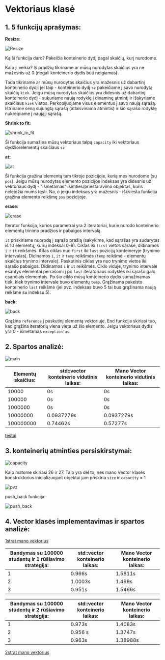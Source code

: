 # Vektoriaus klasė
## 1. 5 funkcijų aprašymas:
**Resize:**

![Resize](https://imgur.com/VMqP9ql.png)

Ką ši funkcija daro? Pakeičia konteinerio dydį pagal skaičių, kurį nurodome.

Kaip ji veikia? Iš pradžių tikriname ar mūsų nurodytas skaičius yra ne mažesnis už 0 (negali konteinerio dydis būti neigiamas).

Tada tikriname ar mūsų nurodytas skaičius yra mažesnis už dabartinį konteinerio dydį: jei taip - konteinerio dydį `sz` pakeičiame į savo nurodytą skaičių `kiek`. Jeigu mūsų nurodytas skaičius yra didesnis už dabartinį konteinerio dydį - sukuriame naują rodyklę į dinaminę atmintį ir išskyriame skaičiaus `kiek` vietos. Perkopijuojame visus elementus į savo naują sąrašą. Ištriname seną sujungtą sąrašą (atlaisvinama atmintis) ir šio sąrašo rodyklę nukreipiame į naująjį sąrašą.

**Shrink to fit:**

![shrink_to_fit](https://imgur.com/fAQ7LKZ.png)

Ši funkcija sumažina mūsų vektoriaus talpą `capacity` iki vektoriaus dydžio/elementų skaičiaus `sz`


**at:**

![at](https://imgur.com/Km7Zftu.png)

Ši funkcija gražina elementą tam tikroje pozicijoje, kurią mes nurodome (su `pos`).
Jeigu mūsų nurodytas elemento pozicijos indeksas yra didesnis už vektoriaus dydį - "išmetamas" išimties/prieštaravimo objektas, kuris neleidžia mums tęsti. Na, o jeigu indeksas yra mažesnis - iškviesta funkcija grąžina elemento reikšmę `pos` pozicijoje.

**erase:**

![erase](https://imgur.com/W0lNEXo.png)

Iterator funkcija, kurios parametrai yra 2 iteratoriai, kurie nurodo konteinerio elementų trinimo pradžios ir pabaigos intervalą.

`it` priskiriame nuorodą į sąrašo pražią (sakykime, kad sąrašas yra sudarytas iš 10 elementų, kurių indeksai 0-9). Ciklas iki `first` vietos sąraše, didinamos `i` ir `it` reikšmės. Kitas ciklas nuo `first` iki `last` pozicijų konteineryje (trynimo intervalas). Didinamos `i`, `it` ir `temp` reikšmės (`temp` reikšmė - elementų skaičius trynimo intervale). Paskutinis ciklas yra nuo trynimo vietos iki sąrašo pabaigos. Didinamos `i` ir `it` reikšmės. Ciklo viduje, trynimo intervale esantys elementai perrašomi į po `last` iteratoriaus rodyklės iki sąrašo galo esančiais elementais. Po šio ciklo mūsų konteinerio dydis sumažinamas tiek, kiek trynimo intervale buvo elementų `temp`.
Grąžinama pakeisto konteinerio `last` reikšmė (jei pvz. indeksas buvo 5 tai bus grąžinama naują reikšmė su indeksu 5).


**back:**

![back](https://imgur.com/DVdfvLG.png)

Grąžina `reference` į paskutinį elementą vektoriuje. End funkcija skiriasi tuo, kad grąžina iteratorių viena vieta už šio elemento.
Jeigu vektoriaus dydis yra 0 - išmetamas `exception'as`.



## 2. Spartos analizė:

![main](https://imgur.com/ciX1Ff9.png)

| Elementų skaičius: | std::vector konteinerio vidutinis laikas: | Mano Vector konteinerio vidutinis laikas: |
| ----- | ---- | --- |
| 10000 | 0s | 0s |
| 100000 | 0s | 0s |
| 1000000 | 0s | 0s |
| 10000000 | 0.0937279s | 0.0937279s |
| 100000000 | 0.74462s | 0.57277s |

[testai](https://imgur.com/a/gdD4NqI)


## 3. konteinerių atminties persiskirstymai:

![capacity](https://imgur.com/LWTVd3f.png)


Kaip matome skiriasi 26 ir 27. Taip yra dėl to, nes mano Vector klasės konstruktorius inicializuojant objektui jam priskiria `size` ir `capacity` = 1 

![pvz](https://imgur.com/68DQpgI.png)

push_back funkcija: 

![push_back](https://imgur.com/aEfnEkp.png)

## 4. Vector klasės implementavimas ir spartos analizė:


[1strat mano vektorius](https://imgur.com/a/u9Jmtr3)

| Bandymas su 100000 studentų ir 1 rūšiavimo strategija: | std::vector konteinerio  laikas: | Mano Vector konteinerio laikas: |
| ----- | ---- | --- |
| 1 | 0.966s | 1.5811s |
| 2 | 1.0003s | 1.499s |
| 3 | 0.951s | 1.5466s |

| Bandymas su 100000 studentų ir 2 rūšiavimo strategija: | std::vector konteinerio  laikas: | Mano Vector konteinerio laikas: |
| ----- | ---- | --- |
| 1 | 0.973s | 1.4083s |
| 2 | 0.956 s | 1.3747s |
| 3 | 0.963s | 1.38988s |

[2strat mano vektorius](https://imgur.com/a/jFoh77a)

